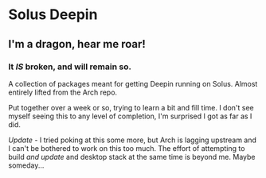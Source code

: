 # Solus Deepin

## I'm a dragon, hear me roar!

### It *IS* broken, and will remain so.

A collection of packages meant for getting Deepin running on Solus. Almost entirely lifted from the Arch repo.

Put together over a week or so, trying to learn a bit and fill time. I don't see myself seeing this to any level of completion, I'm surprised I got as far as I did.

*Update* - I tried poking at this some more, but Arch is lagging upstream and I can't be bothered to work on this too much. The effort of attempting to build *and update* and desktop stack at the same time is beyond me. Maybe someday...
